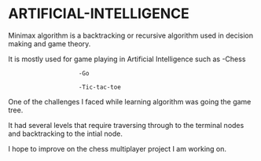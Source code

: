 # ARTIFICIAL-INTELLIGENCE

Minimax algorithm is a backtracking or recursive algorithm used in decision making and game theory.

It is mostly used for game playing in Artificial Intelligence such as
                        -Chess
                        
                        -Go
                        
                        -Tic-tac-toe
                       
One of the challenges I faced while learning algorithm was going the game tree.

It had several levels that require traversing through to the terminal nodes  and backtracking to the intial node.

I hope to improve on the chess multiplayer project I am working on.
